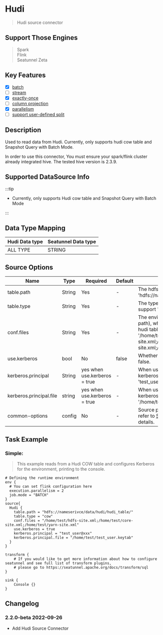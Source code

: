 # Hudi

> Hudi source connector

## Support Those Engines

> Spark<br/>
> Flink<br/>
> Seatunnel Zeta<br/>

## Key Features

- [x] [batch](../../concept/connector-v2-features.md)
- [ ] [stream](../../concept/connector-v2-features.md)
- [x] [exactly-once](../../concept/connector-v2-features.md)
- [ ] [column projection](../../concept/connector-v2-features.md)
- [x] [parallelism](../../concept/connector-v2-features.md)
- [ ] [support user-defined split](../../concept/connector-v2-features.md)

## Description

Used to read data from Hudi. Currently, only supports hudi cow table and Snapshot Query with Batch Mode.

In order to use this connector, You must ensure your spark/flink cluster already integrated hive. The tested hive version is 2.3.9.

## Supported DataSource Info

:::tip

* Currently, only supports Hudi cow table and Snapshot Query with Batch Mode

:::

## Data Type Mapping

| Hudi Data type | Seatunnel Data type |
|----------------|---------------------|
| ALL TYPE       | STRING              |

## Source Options

| Name                    | Type   | Required                     | Default | Description                                                                                                                                                                                           |
|-------------------------|--------|------------------------------|---------|-------------------------------------------------------------------------------------------------------------------------------------------------------------------------------------------------------|
| table.path              | String | Yes                          | -       | The hdfs root path of hudi table,such as 'hdfs://nameserivce/data/hudi/hudi_table/'.                                                                                                                  |
| table.type              | String | Yes                          | -       | The type of hudi table. Now we only support 'cow', 'mor' is not support yet.                                                                                                                          |
| conf.files              | String | Yes                          | -       | The environment conf file path list(local path), which used to init hdfs client to read hudi table file. The example is '/home/test/hdfs-site.xml;/home/test/core-site.xml;/home/test/yarn-site.xml'. |
| use.kerberos            | bool   | No                           | false   | Whether to enable Kerberos, default is false.                                                                                                                                                         |
| kerberos.principal      | String | yes when use.kerberos = true | -       | When use kerberos, we should set kerberos principal such as 'test_user@xxx'.                                                                                                                          |
| kerberos.principal.file | string | yes when use.kerberos = true | -       | When use kerberos,  we should set kerberos principal file such as '/home/test/test_user.keytab'.                                                                                                      |
| common-options          | config | No                           | -       | Source plugin common parameters, please refer to [Source Common Options](common-options.md) for details.                                                                                              |

## Task Example

### Simple:

> This example reads from a Hudi COW table and configures Kerberos for the environment, printing to the console.

```hocon
# Defining the runtime environment
env {
  # You can set flink configuration here
  execution.parallelism = 2
  job.mode = "BATCH"
}
source{
  Hudi {
    table.path = "hdfs://nameserivce/data/hudi/hudi_table/"
    table.type = "cow"
    conf.files = "/home/test/hdfs-site.xml;/home/test/core-site.xml;/home/test/yarn-site.xml"
    use.kerberos = true
    kerberos.principal = "test_user@xxx"
    kerberos.principal.file = "/home/test/test_user.keytab"
  }
}

transform {
    # If you would like to get more information about how to configure seatunnel and see full list of transform plugins,
    # please go to https://seatunnel.apache.org/docs/transform/sql
}

sink {
    Console {}
}
```

## Changelog

### 2.2.0-beta 2022-09-26

- Add Hudi Source Connector


